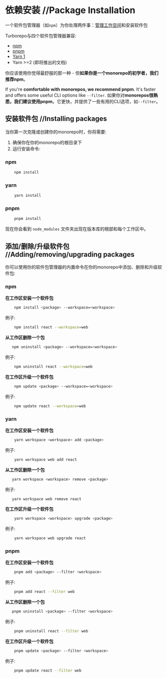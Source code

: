 
# 依赖安装 //Package Installation

一个软件包管理器（如`npm`）为你处理两件事：[管理工作空间](https://turbo.build/repo/docs/handbook/workspaces)和安装软件包

Turborepo与四个软件包管理器兼容:

- [npm](https://docs.npmjs.com/cli/v8/using-npm/workspaces/#description)
- [pnpm](https://pnpm.io/workspaces)
- [Yarn 1](https://classic.yarnpkg.com/lang/en/docs/workspaces/)
- Yarn >=2 (即将推出的文档)

你应该使用你觉得最舒服的那一种 - 但**如果你是一个monorepo的初学者，我们推荐npm**。

If you're **comfortable with monorepos, we recommend pnpm**. It's faster and offers some useful CLI options like `--filter`.
如果你对**monorepos很熟悉，我们建议使用pnpm**。它更快，并提供了一些有用的CLI选项，如`--filter`。

## 安装软件包 //Installing packages

当你第一次克隆或创建你的monorepo时，你将需要:

1. 确保你在你的monorepo的根目录下
2. 运行安装命令:

### npm
```bash 
    npm install
```

### yarn
```bash 
    yarn install
```

### pnpm
```bash 
    pnpm install
```

现在你会看到 `node_modules` 文件夹出现在版本库的根部和每个工作区中。

## 添加/删除/升级软件包 //Adding/removing/upgrading packages

你可以使用你的软件包管理器的内置命令在你的monorepo中添加、删除和升级软件包:

### npm
**在工作区安装一个软件包**
```bash
    npm install <package> --workspace=<workspace>
```

例子:
```bash
    npm install react --workspace=web
``` 

**从工作区删除一个包**
```bash
   npm uninstall <package> --workspace=<workspace>
```

例子:
```bash
    npm uninstall react --workspace=web
```

**在工作区升级一个软件包**
```bash
    npm update <package> --workspace=<workspace>
```

例子:
```bash
    npm update react --workspace=web
```

### yarn
**在工作区安装一个软件包**
```bash
    yarn workspace <workspace> add <package>
```

例子:
```bash
    yarn workspace web add react
``` 

**从工作区删除一个包**
```bash
   yarn workspace <workspace> remove <package>
```

例子:
```bash
   yarn workspace web remove react
```

**在工作区升级一个软件包**
```bash
    yarn workspace <workspace> upgrade <package>
```

例子:
```bash
    yarn workspace web upgrade react
```

### pnpm
**在工作区安装一个软件包**
```bash
    pnpm add <package> --filter <workspace>
```

例子:
```bash
    pnpm add react --filter web
``` 

**从工作区删除一个包**
```bash
   pnpm uninstall <package> --filter <workspace>
```

例子:
```bash
    pnpm uninstall react --filter web
```

**在工作区升级一个软件包**
```bash
    pnpm update <package> --filter <workspace>
```

例子:
```bash
    pnpm update react --filter web
```
